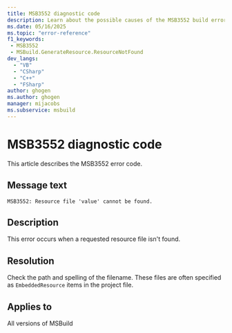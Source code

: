 ```yaml
---
title: MSB3552 diagnostic code
description: Learn about the possible causes of the MSB3552 build error and get troubleshooting tips.
ms.date: 05/16/2025
ms.topic: "error-reference"
f1_keywords:
 - MSB3552
 - MSBuild.GenerateResource.ResourceNotFound
dev_langs:
  - "VB"
  - "CSharp"
  - "C++"
  - "FSharp"
author: ghogen
ms.author: ghogen
manager: mijacobs
ms.subservice: msbuild
---
```

# MSB3552 diagnostic code

<!-- :::ErrorDefinitionDescription::: -->
<!-- :::editable-content name="introDescription"::: -->
This article describes the MSB3552 error code.
<!-- :::editable-content-end::: -->

## Message text

<!-- :::editable-content name="messageText"::: -->
`MSB3552: Resource file 'value' cannot be found.`
<!-- :::editable-content-end::: -->
<!-- MSB3552: Resource file "{0}" cannot be found. -->

<!-- :::editable-content name="postOutputDescription"::: -->
## Description

This error occurs when a requested resource file isn't found.

## Resolution

Check the path and spelling of the filename. These files are often specified as `EmbeddedResource` items in the project file.
<!-- :::editable-content-end::: -->
<!-- :::ErrorDefinitionDescription-end::: -->

## Applies to

All versions of MSBuild